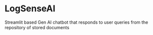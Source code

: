 # LogSenseAI
Streamlit based Gen AI chatbot that responds to user queries from the repository of stored documents
